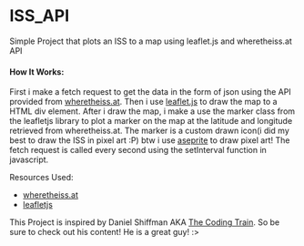 # ISS_API
Simple Project that plots an ISS to a map using leaflet.js and wheretheiss.at API

<h4>How It Works:</h4>
            <p>
                First i make a fetch request to get the data in the form of json using the API provided from <a
                    href="https://wheretheiss.at/">wheretheiss.at</a>.
                Then i use <a href="https://leafletjs.com/">leaflet.js</a> to draw the map to a HTML div element.
                After i draw the map, i make a use the marker class from the leafletjs library to plot a marker on the
                map
                at the latitude and longitude retrieved from wheretheiss.at.
                The marker is a custom drawn icon(i did my best to draw the ISS in pixel art :P) btw i use <a
                    href="https://www.aseprite.org/">aseprite</a> to draw pixel art!
                The fetch request is called every second using the setInterval function in javascript.
<p>
            Resources Used:
        <ul>
            <li>
                <a href="https://wheretheiss.at/" target="_blank">wheretheiss.at</a>
            </li>
            <li>
                <a href="https://leafletjs.com/" target="_blank">leafletjs</a>
            </li>
        </ul>
        </p>


<p>
            This Project is inspired by Daniel Shiffman AKA <a href="https://www.youtube.com/channel/UCvjgXvBlbQiydffZU7m1_aw">The Coding Train</a>.
            So be sure to check out his content! He is a great guy! :>
</p>
